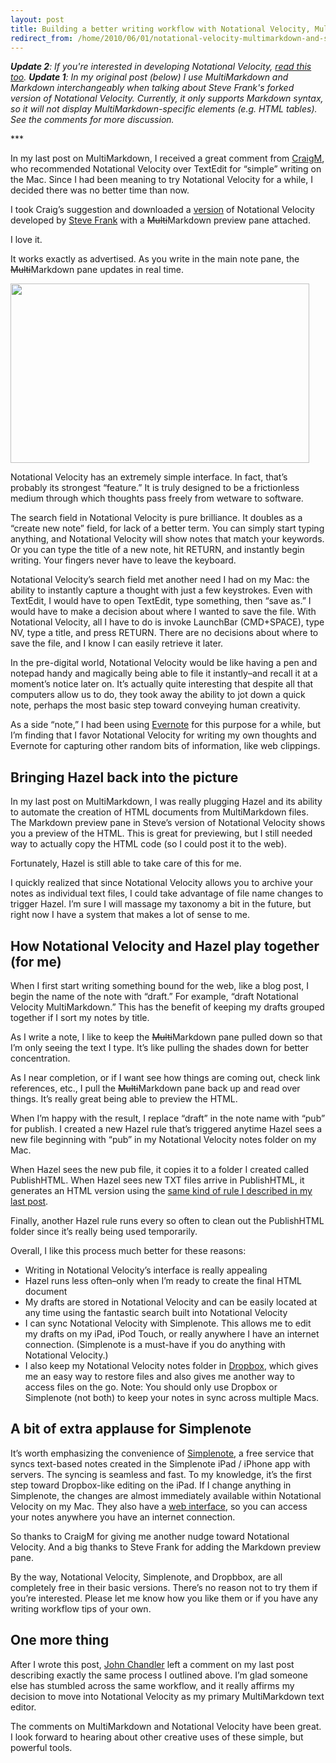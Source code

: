 ```yaml
---
layout: post
title: Building a better writing workflow with Notational Velocity, MultiMarkdown,
redirect_from: /home/2010/06/01/notational-velocity-multimarkdown-and-simplenote/index.html
---
```

<p><em><strong>Update 2</strong>: If you're interested in developing Notational Velocity, <a href="http://www.practicallyefficient.com/2010/09/29/a-call-for-folks-interested-in-working-on-notational-velocity/">read this too</a>.</em>
<em><strong>Update 1</strong>: In my original post (below) I use MultiMarkdown and Markdown interchangeably when talking about Steve Frank's forked version of Notational Velocity. Currently, it only supports Markdown syntax, so it will not display MultiMarkdown-specific elements (e.g. HTML tables). See the comments for more discussion.
</em></p>
<p>***</p>
<p>In my last post on MultiMarkdown, I received a great comment from <a href="http://caudygeg.tumblr.com/">CraigM</a>, who recommended Notational Velocity over TextEdit for “simple” writing on the Mac.  Since I had been meaning to try Notational Velocity for a while, I decided there was no better time than now.</p>
<p>I took Craig’s suggestion and downloaded a <a href="http://github.com/panicsteve/nv/downloads">version</a> of Notational Velocity developed by <a href="http://github.com/panicsteve">Steve Frank</a> with a <span style="text-decoration: line-through;">Multi</span>Markdown preview pane attached.</p>
<p>I love it.</p>
<p><!--more-->It works exactly as advertised.  As you write in the main note pane, the <span style="text-decoration: line-through;">Multi</span>Markdown pane updates in real time.</p>
<p><img class="alignnone" src="/img/notation.png" alt="" width="478" height="287" /></p>
<p>Notational Velocity has an extremely simple interface. In fact, that’s probably its strongest “feature.”  It is truly designed to be a frictionless medium through which thoughts pass freely from wetware to software.</p>
<p>The search field in Notational Velocity is pure brilliance.  It doubles as a “create new note” field, for lack of a better term. You can simply start typing anything, and Notational Velocity will show notes that match your keywords. Or you can type the title of a new note, hit RETURN, and instantly begin writing. Your fingers never have to leave the keyboard.</p>
<p>Notational Velocity’s search field met another need I had on my Mac: the ability to instantly capture a thought with just a few keystrokes.  Even with TextEdit, I would have to open TextEdit, type something, then “save as.” I would have to make a decision about where I wanted to save the file. With Notational Velocity, all I have to do is invoke LaunchBar (CMD+SPACE), type NV, type a title, and press RETURN.  There are no decisions about where to save the file, and I know I can easily retrieve it later.</p>
<p>In the pre-digital world, Notational Velocity would be like having a pen and notepad handy and magically being able to file it instantly–and recall it at a moment’s notice later on. It’s actually quite interesting that despite all that computers allow us to do, they took away the ability to jot down a quick note, perhaps the most basic step toward conveying human creativity.</p>
<p>As a side “note,” I had been using <a href="http://www.evernote.com/">Evernote</a> for this purpose for a while, but I’m finding that I favor Notational Velocity for writing my own thoughts and Evernote for capturing other random bits of information, like web clippings.</p>
<h2 id="bringinghazelbackintothepicture">Bringing Hazel back into the picture</h2>
<p>In my last post on MultiMarkdown, I was really plugging Hazel and its ability to automate the creation of HTML documents from MultiMarkdown files. The Markdown preview pane in Steve’s version of Notational Velocity shows you a preview of the HTML. This is great for previewing, but I still needed way to actually copy the HTML code (so I could post it to the web).</p>
<p>Fortunately, Hazel is still able to take care of this for me.</p>
<p>I quickly realized that since Notational Velocity allows you to archive your notes as individual text files, I could take advantage of file name changes to trigger Hazel.  I’m sure I will massage my taxonomy a bit in the future, but right now I have a system that makes a lot of sense to me.</p>
<h2 id="hownotationalvelocityandhazelplaytogetherforme">How Notational Velocity and Hazel play together (for me)</h2>
<p>When I first start writing something bound for the web, like a blog post, I begin the name of the note with “draft.”  For example, “draft Notational Velocity MultiMarkdown.” This has the benefit of keeping my drafts grouped together if I sort my notes by title.</p>
<p>As I write a note, I like to keep the <span style="text-decoration: line-through;">Multi</span>Markdown pane pulled down so that I’m only seeing the text I type.  It’s like pulling the shades down for better concentration.</p>
<p>As I near completion, or if I want see how things are coming out, check link references, etc., I pull the <span style="text-decoration: line-through;">Multi</span>Markdown pane back up and read over things. It’s really great being able to preview the HTML.</p>
<p>When I’m happy with the result, I replace “draft” in the note name with “pub” for publish.  I created a new Hazel rule that’s triggered anytime Hazel sees a new file beginning with “pub” in my Notational Velocity notes folder on my Mac.</p>
<p>When Hazel sees the new pub file, it copies it to a folder I created called PublishHTML.  When Hazel sees new TXT files arrive in PublishHTML, it generates an HTML version using the <a href="http://www.practicallyefficient.com/2010/05/19/my-multimarkdown-writing-workflow-with-launchbar-and-hazel/">same kind of rule I described in my last post</a>.</p>
<p>Finally, another Hazel rule runs every so often to clean out the PublishHTML folder since it’s really being used temporarily.</p>
<p>Overall, I like this process much better for these reasons:</p>
<ul>
<li>Writing in Notational Velocity’s interface is really appealing</li>
<li>Hazel runs less often–only when I’m ready to create the final HTML document</li>
<li>My drafts are stored in Notational Velocity and can be easily located at any time using the fantastic search built into Notational Velocity</li>
<li>I can sync Notational Velocity with Simplenote. This allows me to edit my drafts on my iPad, iPod Touch, or really anywhere I have an internet connection. (Simplenote is a must-have if you do anything with Notational Velocity.)</li>
<li>I also keep my Notational Velocity notes folder in <a href="http://www.dropbox.com">Dropbox</a>, which gives me an easy way to restore files and also gives me another way to access files on the go. Note: You should only use Dropbox or Simplenote (not both) to keep your notes in sync across multiple Macs.</li>
</ul>
<h2 id="abitofextraapplauseforsimplenote">A bit of extra applause for Simplenote</h2>
<p>It’s worth emphasizing the convenience of <a href="http://simplenoteapp.com/">Simplenote</a>, a free service that syncs text-based notes created in the Simplenote iPad / iPhone app with servers. The syncing is seamless and fast. To my knowledge, it’s the first step toward Dropbox-like editing on the iPad. If I change anything in Simplenote, the changes are almost immediately available within Notational Velocity on my Mac. They also have a <a href="https://simple-note.appspot.com/login.html">web interface</a>, so you can access your notes anywhere you have an internet connection.</p>
<p>So thanks to CraigM for giving me another nudge toward Notational Velocity.  And a big thanks to Steve Frank for adding the Markdown preview pane.</p>
<p>By the way, Notational Velocity, Simplenote, and Dropbbox, are all completely free in their basic versions.  There’s no reason not to try them if you’re interested.  Please let me know how you like them or if you have any writing workflow tips of your own.</p>
<h2 id="onemorething">One more thing</h2>
<p>After I wrote this post, <a href="http://www.practicallyefficient.com/2010/05/19/my-multimarkdown-writing-workflow-with-launchbar-and-hazel/#comment-50">John Chandler</a> left a comment on my last post describing exactly the same process I outlined above. I’m glad someone else has stumbled across the same workflow, and it really affirms my decision to move into Notational Velocity as my primary MultiMarkdown text editor.</p>
<p>The comments on MultiMarkdown and Notational Velocity have been great. I look forward to hearing about other creative uses of these simple, but powerful tools.</p>
